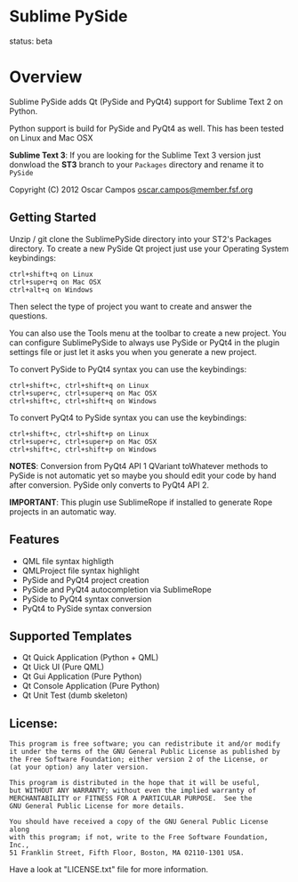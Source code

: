 **Sublime PySide**
================

status: beta

Overview
========

Sublime PySide adds Qt (PySide and PyQt4) support for Sublime Text 2 on Python.

Python support is build for PySide and PyQt4 as well. This has been tested on Linux and Mac OSX

**Sublime Text 3**: If you are looking for the Sublime Text 3 version just donwload the **ST3** branch to your ``Packages`` directory and rename it to ``PySide``

Copyright (C) 2012 Oscar Campos <oscar.campos@member.fsf.org>


Getting Started
---------------

Unzip / git clone the SublimePySide directory into your ST2's Packages directory. To create a new PySide Qt project just use your Operating System keybindings:

    ctrl+shift+q on Linux
    ctrl+super+q on Mac OSX
    ctrl+alt+q on Windows

Then select the type of project you want to create and answer the questions.

You can also use the Tools menu at the toolbar to create a new project. You can configure SublimePySide to always use PySide or PyQt4 in the plugin settings file or just let it asks you when you generate a new project.

To convert PySide to PyQt4 syntax you can use the keybindings:

    ctrl+shift+c, ctrl+shift+q on Linux
    ctrl+super+c, ctrl+super+q on Mac OSX
    ctrl+shift+c, ctrl+shift+q on Windows

To convert PyQt4 to PySide syntax you can use the keybindings:

    ctrl+shift+c, ctrl+shift+p on Linux
    ctrl+super+c, ctrl+super+p on Mac OSX
    ctrl+shift+c, ctrl+shift+p on Windows


**NOTES**: Conversion from PyQt4 API 1 QVariant toWhatever methods to PySide is not automatic yet so maybe you should edit your code by hand after conversion. PySide only converts to PyQt4 API 2.


**IMPORTANT**: This plugin use SublimeRope if installed to generate Rope projects in an automatic way.

Features
----------

* QML file syntax highligth
* QMLProject file syntax highlight
* PySide and PyQt4 project creation
* PySide and PyQt4 autocompletion via SublimeRope
* PySide to PyQt4 syntax conversion
* PyQt4 to PySide syntax conversion

Supported Templates
--------------------

* Qt Quick Application (Python + QML)
* Qt Uick UI (Pure QML)
* Qt Gui Application (Pure Python)
* Qt Console Application (Pure Python)
* Qt Unit Test (dumb skeleton)

License:
--------
    This program is free software; you can redistribute it and/or modify
    it under the terms of the GNU General Public License as published by
    the Free Software Foundation; either version 2 of the License, or
    (at your option) any later version.

    This program is distributed in the hope that it will be useful,
    but WITHOUT ANY WARRANTY; without even the implied warranty of
    MERCHANTABILITY or FITNESS FOR A PARTICULAR PURPOSE.  See the
    GNU General Public License for more details.

    You should have received a copy of the GNU General Public License along
    with this program; if not, write to the Free Software Foundation, Inc.,
    51 Franklin Street, Fifth Floor, Boston, MA 02110-1301 USA.

Have a look at "LICENSE.txt" file for more information.

